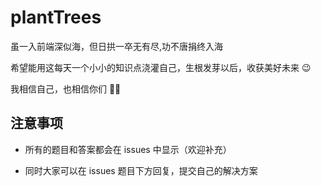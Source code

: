 # plantTrees

虽一入前端深似海，但日拱一卒无有尽,功不唐捐终入海

希望能用这每天一个小小的知识点浇灌自己，生根发芽以后，收获美好未来 😉

我相信自己，也相信你们 💪💪

## 注意事项

- 所有的题目和答案都会在 issues 中显示（欢迎补充）

- 同时大家可以在 issues 题目下方回复，提交自己的解决方案
